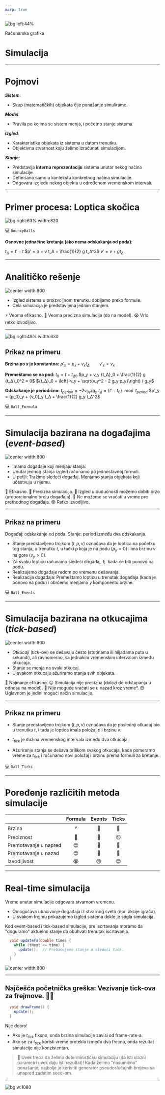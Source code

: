 ```yaml
---
marp: true
---
```

<style>
  img[alt~='center'] {
    display: block;
    margin-left: auto;
    margin-right: auto;
  }
</style>

<!-- _backgroundColor: #222 -->
<!-- _color:           #eee -->
![bg left:44%](simulation.webp)

Računarska grafika
# Simulacija

---

# Pojmovi

**_Sistem_**:
- Skup (matematičkih) objekata čije ponašanje simuliramo.

**_Model_**:
- Pravila po kojima se sistem menja, i početno stanje sistema.
  
**_Izgled_**:
- Karakteristike objekata iz sistema u datom trenutku.
- Objektivna stvarnost koju želimo izračunati simulacijom.

**_Stanje_**:
- Predstavlja **internu reprezentaciju** sistema unutar nekog načina simulacije.
- Definisano samo u kontekstu konkretnog načina simulacije.
- Odgovara izgledu nekog objekta u određenom vremenskom intervalu

---

# Primer procesa: Loptica skočica

![bg right:63% width:820](bouncy1.svg)

💻 `BouncyBalls`

**Osnovne jednačine kretanja (ako nema odskakanja od poda):**

$t_Δ = t' - t$
$p' = p + v t_Δ + \frac{1}{2} g t_Δ^2$
$v' = v + g t_Δ$


---

# Analitičko rešenje

![center width:800](states_formula.svg)

- Izgled sistema u proizvoljnom trenutku dobijamo preko formule.
- Cela simulacija je predstavljena jednim stanjem.

⚡ Veoma efikasno.
💯 Veoma precizna simulacija (do na model).
😭 Vrlo retko izvodljivo.

---

![bg right:49% width:630](bouncy2.svg)

## Prikaz na primeru

**Brzina po $x$ je konstantna:**
$p'_x = p_x + v_x t_Δ \qquad v'_x = v_x$

**Premeštamo se na pod:**
$t_0 = t + {t_Δ}_0$
$p_y + v_y {t_Δ}_0 + \frac{1}{2} g {t_Δ}_0^2 = 0$
${t_Δ}_0 = \left(-v_y + \sqrt{v_y^2 - 2 g_y p_y}\right) / g_y$

**Odskakanje je periodično:**
$t_{period} = -2 {v_0}_y / g_y$
$t_Δ = (t'-t_0) \mod t_{period}$
$p'_y = {p_0}_y + {v_0}_y t_Δ + \frac{1}{2} g_y t_Δ^2$

💻 `Ball_Formula`

---

# Simulacija bazirana na događajima (_event-based_)

![center width:800](states_events.svg)

- Imamo događaje koji menjaju stanja.
- Unutar jednog stanja izgled računamo po jednostavnoj formuli.
- U petlji: Tražimo sledeći događaj. Menjamo stanja objekata koji učestvuju u njemu.

🚀 Efikasno.
🎯 Precizna simulacija.
🙂 Izgled u budućnosti možemo dobiti brzo (proporcionalno broju događaja).
🚫 Ne možemo se vraćati u vreme pre prethodnog događaja.
😢 Retko izvodljivo.

---
## Prikaz na primeru

Događaj: odskakanje od poda.
Stanje: period između dva odskakanja.
- Stanje predstavljeno trojkom $(t, p, v)$ označava da je loptica na početku tog stanja, u trenutku $t$, u tački $p$ koja je na podu $(p_y=0)$ i ima brzinu $v$ na gore $(v_y > 0)$.
- Za svaku lopticu računamo sledeći događaj, tj. kada će biti ponovo na podu.
- Realizujemo događaje redom po vremenu dešavanja.
- Realizacija događaja: Premeštamo lopticu u trenutak događaja (kada je ponovo na podu) i obrćemo menjamo $y$ komponentu brzine.


💻 `Ball_Events`

---

# Simulacija bazirana na otkucajima (_tick-based_)

![center width:800](states_ticks.svg)

- _Otkucaji_ (_tick_-ovi) se dešavaju često (stotinama ili hiljadama puta u sekundi), ali ravnomerno, sa jednakim vremenskim intervalom između otkucaja.
- Stanje se menja na svaki otkucaj.
- U svakom otkucaju ažuriramo stanja svih objekata.

🐢 Najmanje efikasno.
😐 Simulacija nije precizna (dolazi do odstupanja u odnosu na model).
🚫 Nije moguće vraćati se u nazad kroz vreme*.
😊 Uglavnom je jedini mogući način simulacije.

---

## Prikaz na primeru

- Stanje predstavljeno trojkom $(t, p, v)$ označava da je poslednji otkucaj bio u trenutku $t$, i tada je loptica imala položaj $p$ i brzinu $v$.

- $t_{tick}$ je dužina vremenskog intervala između dva otkucaja.

- Ažuriranje stanja se dešava prilikom svakog otkucaja, kada pomeramo vreme za $t_{tick}$ i računamo novi položaj i brzinu prema formuli za kretanje.




💻 `Ball_Ticks`

---

# Poređenje različitih metoda simulacije

|                     |Formula|Events|Ticks|
|---------------------|:---:|:---:|:---:|
|Brzina               |⚡|🚀|🐢|
|Preciznost           |💯|🎯|😐|
|Premotavanje u napred|😊|🙂|🤕|
|Premotavanje u nazad |😊|🚫|🚫|
|Izvodljivost         |😭|😢|😊|

---

# Real-time simulacija

Vreme unutar simulacije odgovara stvarnom vremenu.
- Omogućava ubacivanje događaja iz stvarnog sveta (npr. akcije igrača).
- U svakom frejmu prikazujemo izgled sistema dokle je stigla simulacija.

Kod event-based i tick-based simulacije, pre iscrtavanja moramo da "doguramo" aktuelno stanje da obuhvati trenutak iscrtavanja.


```java
  void updateTo(double time) {
    while (tNext <= time) {
      update();  // Prebacujemo stanje u sledeći tick.
    }
  }
```

![center width:800](frames.svg)

---

## Najčešća početnička greška: Vezivanje tick-ova za frejmove. 🤦‍♂️

```java
  void drawFrame() {
    update();
  }
```
Nije dobro!
- Ako je $t_{tick}$ fiksno, onda brzina simulacije zavisi od frame-rate-a.
- Ako se za $t_{tick}$ koristi vreme proteklo između dva frejma, onda rezultat simulacije nije konzistentan.

> 🤯 Uvek treba da želimo determinističku simulaciju (da isti ulazni parametri uvek daju isti rezultat)! Kada želimo "nasumično" ponašanje, najbolje je koristiti generator pseudoslučajnih brojeva sa unapred zadatim seed-om.

---

<!-- _backgroundColor: #000 -->
![bg w:1080](rickandmorty.gif)
